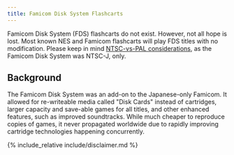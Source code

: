 ```yaml
---
title: Famicom Disk System Flashcarts
---
```


Famicom Disk System (FDS) flashcarts do not exist. However, not all hope is lost. Most known NES and Famicom flashcarts will play FDS titles with no modification. Please keep in mind [NTSC-vs-PAL considerations](ntsc-vs-pal), as the Famicom Disk System was NTSC-J, only.

## Background

The Famicom Disk System was an add-on to the Japanese-only Famicom. It allowed for re-writeable media called "Disk Cards" instead of cartridges, larger capacity and save-able games for all titles, and other enhanced features, such as improved soundtracks. While much cheaper to reproduce copies of games, it never propagated worldwide due to rapidly improving cartridge technologies happening concurrently.

{% include_relative include/disclaimer.md %}
